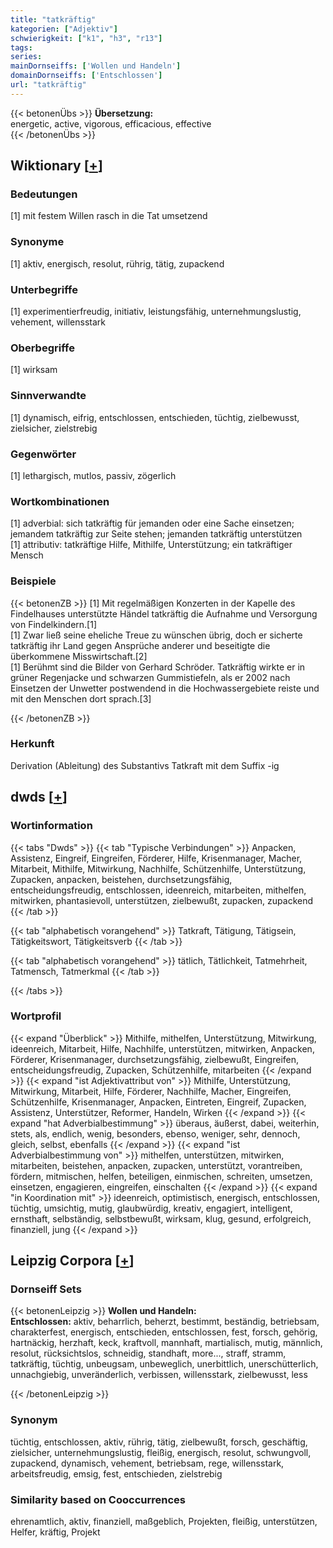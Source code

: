 ```yaml
---
title: "tatkräftig"
kategorien: ["Adjektiv"]
schwierigkeit: ["k1", "h3", "r13"]
tags:
series:
mainDornseiffs: ['Wollen und Handeln']
domainDornseiffs: ['Entschlossen']
url: "tatkräftig"
---
```


{{< betonenÜbs >}}
**Übersetzung:**  
energetic, active, vigorous, efficacious, effective  
{{< /betonenÜbs >}}

## Wiktionary [[+](https://de.wiktionary.org/wiki/tatkräftig)]

### Bedeutungen
[1] mit festem Willen rasch in die Tat umsetzend  

### Synonyme
[1] aktiv, energisch, resolut, rührig, tätig, zupackend  

### Unterbegriffe
[1] experimentierfreudig, initiativ, leistungsfähig, unternehmungslustig, vehement, willensstark  

### Oberbegriffe
[1] wirksam  

### Sinnverwandte
[1] dynamisch, eifrig, entschlossen, entschieden, tüchtig, zielbewusst, zielsicher, zielstrebig  

### Gegenwörter
[1] lethargisch, mutlos, passiv, zögerlich  

### Wortkombinationen
[1] adverbial: sich tatkräftig für jemanden oder eine Sache einsetzen; jemandem tatkräftig zur Seite stehen; jemanden tatkräftig unterstützen  
[1] attributiv: tatkräftige Hilfe, Mithilfe, Unterstützung; ein tatkräftiger Mensch  

### Beispiele
{{< betonenZB >}}
[1] Mit regelmäßigen Konzerten in der Kapelle des Findelhauses unterstützte Händel tatkräftig die Aufnahme und Versorgung von Findelkindern.[1]  
[1] Zwar ließ seine eheliche Treue zu wünschen übrig, doch er sicherte tatkräftig ihr Land gegen Ansprüche anderer und beseitigte die überkommene Misswirtschaft.[2]  
[1] Berühmt sind die Bilder von Gerhard Schröder. Tatkräftig wirkte er in grüner Regenjacke und schwarzen Gummistiefeln, als er 2002 nach Einsetzen der Unwetter postwendend in die Hochwassergebiete reiste und mit den Menschen dort sprach.[3]  

{{< /betonenZB >}}
### Herkunft
Derivation (Ableitung) des Substantivs Tatkraft mit dem Suffix -ig  



## dwds [[+](https://www.dwds.de/wb/tatkräftig)]

### Wortinformation
{{< tabs "Dwds" >}}
{{< tab "Typische Verbindungen" >}}
Anpacken, Assistenz, Eingreif, Eingreifen, Förderer, Hilfe, Krisenmanager, Macher, Mitarbeit, Mithilfe, Mitwirkung, Nachhilfe, Schützenhilfe, Unterstützung, Zupacken, anpacken, beistehen, durchsetzungsfähig, entscheidungsfreudig, entschlossen, ideenreich, mitarbeiten, mithelfen, mitwirken, phantasievoll, unterstützen, zielbewußt, zupacken, zupackend
{{< /tab >}}

{{< tab "alphabetisch vorangehend" >}}
Tatkraft, Tätigung, Tätigsein, Tätigkeitswort, Tätigkeitsverb
{{< /tab >}}

{{< tab "alphabetisch vorangehend" >}}
tätlich, Tätlichkeit, Tatmehrheit, Tatmensch, Tatmerkmal
{{< /tab >}}

{{< /tabs >}}

### Wortprofil
{{< expand "Überblick" >}} Mithilfe, mithelfen, Unterstützung, Mitwirkung, ideenreich, Mitarbeit, Hilfe, Nachhilfe, unterstützen, mitwirken, Anpacken, Förderer, Krisenmanager, durchsetzungsfähig, zielbewußt, Eingreifen, entscheidungsfreudig, Zupacken, Schützenhilfe, mitarbeiten {{< /expand >}}
{{< expand "ist Adjektivattribut von" >}} Mithilfe, Unterstützung, Mitwirkung, Mitarbeit, Hilfe, Förderer, Nachhilfe, Macher, Eingreifen, Schützenhilfe, Krisenmanager, Anpacken, Eintreten, Eingreif, Zupacken, Assistenz, Unterstützer, Reformer, Handeln, Wirken {{< /expand >}}
{{< expand "hat Adverbialbestimmung" >}} überaus, äußerst, dabei, weiterhin, stets, als, endlich, wenig, besonders, ebenso, weniger, sehr, dennoch, gleich, selbst, ebenfalls {{< /expand >}}
{{< expand "ist Adverbialbestimmung von" >}} mithelfen, unterstützen, mitwirken, mitarbeiten, beistehen, anpacken, zupacken, unterstützt, vorantreiben, fördern, mitmischen, helfen, beteiligen, einmischen, schreiten, umsetzen, einsetzen, engagieren, eingreifen, einschalten {{< /expand >}}
{{< expand "in Koordination mit" >}} ideenreich, optimistisch, energisch, entschlossen, tüchtig, umsichtig, mutig, glaubwürdig, kreativ, engagiert, intelligent, ernsthaft, selbständig, selbstbewußt, wirksam, klug, gesund, erfolgreich, finanziell, jung {{< /expand >}}

## Leipzig Corpora [[+](https://corpora.uni-leipzig.de/en/res?word=tatkräftig&corpusId=deu_newscrawl-public_2018)]

### Dornseiff Sets
{{< betonenLeipzig >}}
**Wollen und Handeln:**  
**Entschlossen:** aktiv, beharrlich, beherzt, bestimmt, beständig, betriebsam, charakterfest, energisch, entschieden, entschlossen, fest, forsch, gehörig, hartnäckig, herzhaft, keck, kraftvoll, mannhaft, martialisch, mutig, männlich, resolut, rücksichtslos, schneidig, standhaft, more..., straff, stramm, tatkräftig, tüchtig, unbeugsam, unbeweglich, unerbittlich, unerschütterlich, unnachgiebig, unveränderlich, verbissen, willensstark, zielbewusst, less  

{{< /betonenLeipzig >}}

### Synonym
tüchtig, entschlossen, aktiv, rührig, tätig, zielbewußt, forsch, geschäftig, zielsicher, unternehmungslustig, fleißig, energisch, resolut, schwungvoll, zupackend, dynamisch, vehement, betriebsam, rege, willensstark, arbeitsfreudig, emsig, fest, entschieden, zielstrebig


### Similarity based on Cooccurrences
ehrenamtlich, aktiv, finanziell, maßgeblich, Projekten, fleißig, unterstützen, Helfer, kräftig, Projekt

